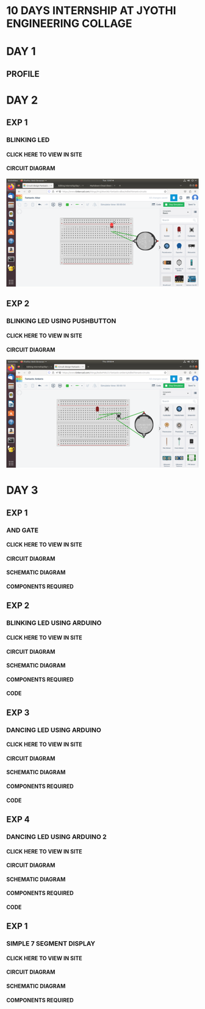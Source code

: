 # 10 DAYS INTERNSHIP AT JYOTHI ENGINEERING COLLAGE
# DAY 1
## PROFILE
# DAY 2
## EXP 1
### BLINKING LED
#### CLICK HERE TO VIEW IN SITE
#### CIRCUIT DIAGRAM 
![INMG](https://github.com/ameeshilliasmv/intership/blob/main/img/EXP1.png)
## EXP 2
### BLINKING LED USING PUSHBUTTON 
#### CLICK HERE TO VIEW IN SITE
#### CIRCUIT DIAGRAM
![IMG](https://github.com/ameeshilliasmv/intership/blob/main/img/exp%202.png)
# DAY 3
## EXP 1
### AND GATE
#### CLICK HERE TO VIEW IN SITE
#### CIRCUIT DIAGRAM
#### SCHEMATIC DIAGRAM
#### COMPONENTS REQUIRED
## EXP 2
### BLINKING LED USING ARDUINO
#### CLICK HERE TO VIEW IN SITE
#### CIRCUIT DIAGRAM
#### SCHEMATIC DIAGRAM
#### COMPONENTS REQUIRED
#### CODE
## EXP 3
### DANCING LED USING ARDUINO 
#### CLICK HERE TO VIEW IN SITE
#### CIRCUIT DIAGRAM
#### SCHEMATIC DIAGRAM
#### COMPONENTS REQUIRED
#### CODE
## EXP 4
### DANCING LED USING ARDUINO 2 
#### CLICK HERE TO VIEW IN SITE
#### CIRCUIT DIAGRAM
#### SCHEMATIC DIAGRAM
#### COMPONENTS REQUIRED
#### CODE
## EXP 1
### SIMPLE 7 SEGMENT DISPLAY
#### CLICK HERE TO VIEW IN SITE
#### CIRCUIT DIAGRAM
#### SCHEMATIC DIAGRAM
#### COMPONENTS REQUIRED
